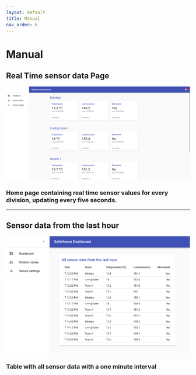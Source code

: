 ```yaml
---
layout: default
title: Manual
nav_order: 6
---
```


# Manual

## Real Time sensor data Page


![home](home.png)


### Home page containing real time sensor values for every division, updating every five seconds.

***

## Sensor data from the last hour


![historic](historic.png)


### Table with all sensor data with a one minute interval 
